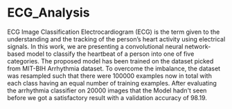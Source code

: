 # ECG_Analysis

ECG Image Classification
Electrocardiogram (ECG) is the term given to the understanding and the tracking of the person’s heart activity using electrical signals.  In this work, we are presenting a convolutional neural network-based model to classify the heartbeat of a person into one of five categories. The proposed model has been trained on the dataset picked from MIT-BIH Arrhythmia dataset. To overcome the imbalance, the dataset was resampled such that there were 100000 examples now in total with each class having an equal number of training examples. After evaluating the arrhythmia classifier on 20000 images that the Model hadn't seen before we got a satisfactory result with a validation accuracy of 98.19. 
